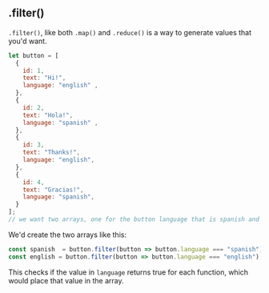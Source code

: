 ## .filter()

`.filter()`, like both `.map()` and `.reduce()` is a way to generate values that you'd want. 

```javascript
let button = [
  {
    id: 1,
    text: "Hi!",
    language: "english" ,
  },
  {
    id: 2,
    text: "Hola!",
    language: "spanish" ,
  },
  {
    id: 3,
    text: "Thanks!",
    language: "english",
  },
  {
    id: 4,
    text: "Gracias!",
    language: "spanish",
  }
];
// we want two arrays, one for the button language that is spanish and the other that is english 
```

We'd create the two arrays like this:

```javascript
const spanish  = button.filter(button => button.language === "spanish");
const english = button.filter(button => button.language === "english");
```

This checks if the value in `language` returns true for each function, which would place that value in the array. 